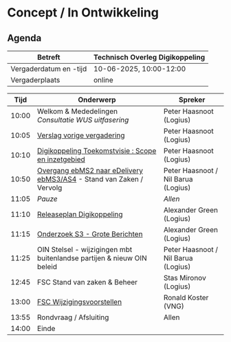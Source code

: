
# Concept / In Ontwikkeling

## Agenda

| Betreft                | Technisch Overleg Digikoppeling |
| ---------------------- | ------------------------------- |
| Vergaderdatum en -tijd | 10-06-2025, 10:00-12:00         |
| Vergaderplaats         | online |                         |

| Tijd | Onderwerp |Spreker|
| --- | --- | --- |  
| 10:00| Welkom & Mededelingen   <BR> _Consultatie WUS uitfasering_|    Peter Haasnoot (Logius) |
| 10:05| [Verslag vorige vergadering](https://github.com/Logius-standaarden/Overleg/blob/main/Digikoppeling/2025-03-19/2024-12-10%20%20Verslag%20TO%20Digikoppeling%20v1.0.pdf)       |    Peter Haasnoot (Logius) |
| 10:10 | [Digikoppeling Toekomstvisie : Scope en inzetgebied](#digikoppeling-toekomstvisie) <BR>| Peter Haasnoot (Logius) | 
| 10:50  | [Overgang ebMS2 naar eDelivery ebMS3/AS4](#overgang-ebms2-naar-edelivery-ebms3as4) - Stand van Zaken / Vervolg  | Peter Haasnoot / Nil Barua (Logius)| 
| 11:05 | _Pauze_ | _Allen_ |
| 11:10 | [Releaseplan Digikoppeling](https://github.com/orgs/Logius-standaarden/projects/4)      |    Alexander Green (Logius) |
| 11:15 | [Onderzoek S3 - Grote Berichten](#onderzoek-s3---grote-berichten) | Alexander Green (Logius) |
| 11:25  | OIN Stelsel - wijzigingen mbt buitenlandse partijen & nieuw OIN beleid<BR> | Peter Haasnoot  / Nil Barua (Logius)|
|12:45 | FSC Stand van zaken & Beheer | Stas Mironov (Logius)|
|13:00 | [FSC Wijzigingsvoorstellen](https://github.com/Logius-standaarden/fsc-core/pulls?q=is%3Apr+is%3Aopen+created%3A%3C%3D2025-02-01) | Ronald Koster (VNG)  |
|13:55  | Rondvraag / Afsluiting | Allen | 
|14:00 | Einde |
